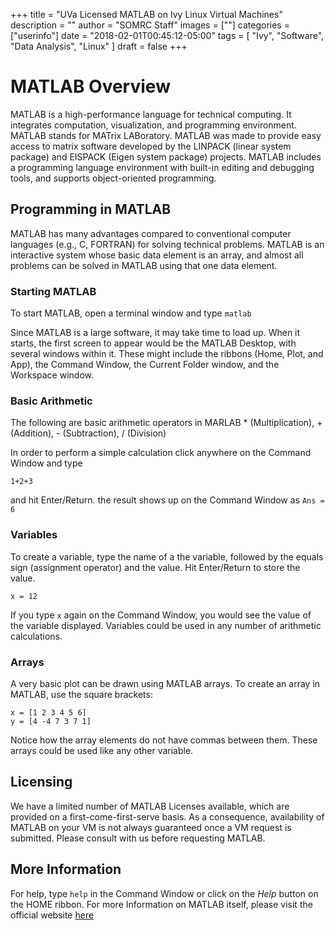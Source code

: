+++
title = "UVa Licensed MATLAB on Ivy Linux Virtual Machines"
description = ""
author = "SOMRC Staff"
images = [""]
categories = ["userinfo"]
date = "2018-02-01T00:45:12-05:00"
tags = [
    "Ivy", 
    "Software",
    "Data Analysis",
    "Linux"
]
draft = false
+++

# MATLAB Overview

MATLAB is a high-performance language for technical computing. It integrates
computation, visualization, and programming environment. MATLAB stands for MATrix LABoratory. MATLAB was made 
to provide easy access to matrix software developed by the LINPACK (linear system package)
and EISPACK (Eigen system package) projects. MATLAB includes a programming language
environment with built-in editing and debugging tools, and supports object-oriented programming.

## Programming in MATLAB

MATLAB has many advantages compared to conventional computer languages (e.g.,
C, FORTRAN) for solving technical problems. MATLAB is an interactive system whose
basic data element is an array, and almost all problems can be solved in MATLAB using that
one data element.  

### Starting MATLAB

To start MATLAB, open a terminal window and type ```matlab```

Since MATLAB is a large software, it may take time to load up. When it starts, the first screen to appear 
would be the MATLAB Desktop, with several windows within it. These might include the ribbons (Home, Plot, and App), the Command Window,
the Current Folder window, and the Workspace window. 

### Basic Arithmetic

The following are basic arithmetic operators in MARLAB
	* (Multiplication), + (Addition), - (Subtraction), / (Division)

In order to perform a simple calculation click anywhere on the Command Window and type

	1+2+3

and hit Enter/Return. the result shows up on the Command Window as ```Ans = 6```

### Variables

To create a variable, type the name of a the variable, followed by the equals sign (assignment operator) and the value. Hit Enter/Return to store the value.

	x = 12

If you type ```x``` again on the Command Window, you would see the value of the variable displayed. Variables could be used in any number of arithmetic
calculations. 

### Arrays

A very basic plot can be drawn using MATLAB arrays. To create an array in MATLAB, use the square brackets:

	x = [1 2 3 4 5 6]
	y = [4 -4 7 3 7 1]

Notice how the array elements do not have commas between them. These arrays could be used like any other variable. 

## Licensing

We have a limited number of MATLAB Licenses available, which are provided on a first-come-first-serve basis. 
As a consequence, availability of MATLAB on your VM is not always guaranteed once a VM request is submitted.
Please consult with us before requesting MATLAB. 

## More Information

For help, type ```help``` in the Command Window or click on the *Help* button on the HOME ribbon. For more Information on MATLAB itself, please
visit the official website [here](https://www.mathworks.com/products/matlab.html)